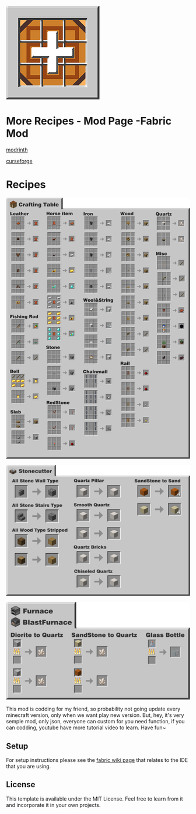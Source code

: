 
![image](https://raw.githubusercontent.com/JohnLai777/Morerecipe_AddImage/main/ModIcon_256pix.png)
# More Recipes - Mod Page -Fabric Mod

[modrinth](https://modrinth.com/mod/more-recipes)

[curseforge](https://legacy.curseforge.com/minecraft/mc-mods/add-more-recipes)

# Recipes
![image](https://raw.githubusercontent.com/JohnLai777/Morerecipe_AddImage/main/moerrecipes_gui_craftingtable.png)

![image](https://raw.githubusercontent.com/JohnLai777/Morerecipe_AddImage/main/moerrecipes_gui_Stonecutter.png)

![image](https://raw.githubusercontent.com/JohnLai777/Morerecipe_AddImage/main/moerrecipes_gui_BlastFurnace.png)

This mod is codding for my friend, so probability not going update every minecraft version, only when we want play new version. But, hey, it's very semple mod, only json, everyone can custom for you need 
function, if you can codding, youtube have more tutorial video to learn. 
Have fun~

## Setup
For setup instructions please see the [fabric wiki page](https://fabricmc.net/wiki/tutorial:setup) that relates to the IDE that you are using.

## License
This template is available under the MIT License. Feel free to learn from it and incorporate it in your own projects.
